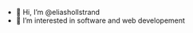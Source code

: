 - 👋 Hi, I’m @eliashollstrand
- 👀 I’m interested in software and web developement

<!---
eliashollstrand/eliashollstrand is a ✨ special ✨ repository because its `README.md` (this file) appears on your GitHub profile.
You can click the Preview link to take a look at your changes.
--->
